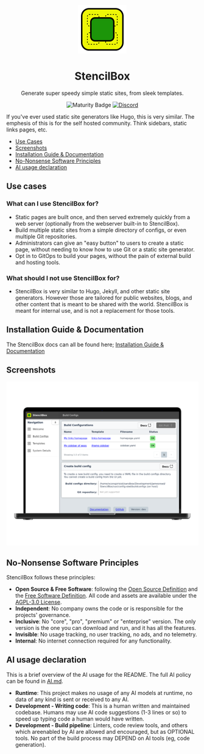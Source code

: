 <div align = "center">
  <img alt = "project logo" src = "logo.png" width = "128" />
  <h1>StencilBox</h1>

Generate super speedy simple static sites, from sleek templates.

![Maturity Badge](https://img.shields.io/badge/maturity-prototype-red)
[![Discord](https://img.shields.io/discord/846737624960860180?label=Discord%20Server)](https://discord.gg/jhYWWpNJ3v)

</div>

If you've ever used static site generators like Hugo, this is very similar. The emphesis of this is for the self hosted community. Think sidebars, static links pages, etc.

* [Use Cases](#use-cases)
* [Screenshots](#screenshots)
* [Installation Guide & Documentation](#installation-guide--documentation)
* [No-Nonsense Software Principles](#no-nonsense-software-principles)
* [AI usage declaration](#ai-usage-declaration)

## Use cases

### What can I use StencilBox for?

* Static pages are built once, and then served extremely quickly from a web server (optionally from the webserver built-in to StencilBox).
* Build multiple static sites from a simple directory of configs, or even multiple Git repositories.
* Administrators can give an "easy button" to users to create a static page, without needing to know how to use Git or a static site generator.
* Opt in to GitOps to build your pages, without the pain of external build and hosting tools.

### What should I not use StencilBox for?

* StencilBox is very similar to Hugo, Jekyll, and other static site generators. However those are tailored for public websites, blogs, and other content that is meant to be shared with the world. StencilBox is meant for internal use, and is not a replacement for those tools.

## Installation Guide & Documentation

The StencilBox docs can all be found here; [Installation Guide & Documentation](https://jamesread.github.io/StencilBox/index.html)

## Screenshots

<p align = "center">
<img src = "var/screenshots/mainpage-laptop_framed.png" />
</p>

## No-Nonsense Software Principles

StencilBox follows these principles:

* **Open Source & Free Software**: following the [Open Source Definition](https://opensource.org/osd) and the [Free Software Definition](https://www.gnu.org/philosophy/free-sw.html). All code and assets are available under the [AGPL-3.0 License](LICENSE).
* **Independent**: No company owns the code or is responsible for the projects' governance.
* **Inclusive**: No "core", "pro", "premium" or "enterprise" version. The only version is the one you can download and run, and it has all the features.
* **Invisible**: No usage tracking, no user tracking, no ads, and no telemetry.
* **Internal**: No internet connection required for any functionality.

## AI usage declaration

This is a brief overview of the AI usage for the README. The full AI policy can be found in [AI.md](AI.md).

* **Runtime**: This project makes no usage of any AI models at runtime, no data of any kind is sent or received to any AI.
* **Development - Writing code**: This is a human written and maintained codebase. Humans may use AI code suggestions (1-3 lines or so) to speed up typing code a human would have written.
* **Development - Build pipeline**: Linters, code review tools, and others which areenabled by AI are allowed and encouraged, but as OPTIONAL tools. No part of the build process may DEPEND on AI tools (eg, code generation).
